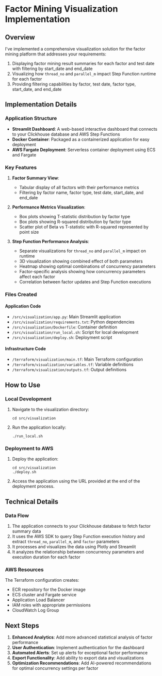# Factor Mining Visualization Implementation

## Overview

I've implemented a comprehensive visualization solution for the factor mining platform that addresses your requirements:

1. Displaying factor mining result summaries for each factor and test date with filtering by start_date and end_date
2. Visualizing how `thread_no` and `parallel_m` impact Step Function runtime for each factor
3. Providing filtering capabilities by factor, test date, factor type, start_date, and end_date

## Implementation Details

### Application Structure

- **Streamlit Dashboard**: A web-based interactive dashboard that connects to your Clickhouse database and AWS Step Functions
- **Docker Container**: Packaged as a containerized application for easy deployment
- **AWS Fargate Deployment**: Serverless container deployment using ECS and Fargate

### Key Features

1. **Factor Summary View**:
   - Tabular display of all factors with their performance metrics
   - Filtering by factor name, factor type, test date, start_date, and end_date

2. **Performance Metrics Visualization**:
   - Box plots showing T-statistic distribution by factor type
   - Box plots showing R-squared distribution by factor type
   - Scatter plot of Beta vs T-statistic with R-squared represented by point size

3. **Step Function Performance Analysis**:
   - Separate visualizations for `thread_no` and `parallel_m` impact on runtime
   - 3D visualization showing combined effect of both parameters
   - Heatmap showing optimal combinations of concurrency parameters
   - Factor-specific analysis showing how concurrency parameters affect each factor
   - Correlation between factor updates and Step Function executions

### Files Created

#### Application Code
- `/src/visualization/app.py`: Main Streamlit application
- `/src/visualization/requirements.txt`: Python dependencies
- `/src/visualization/Dockerfile`: Container definition
- `/src/visualization/run_local.sh`: Script for local development
- `/src/visualization/deploy.sh`: Deployment script

#### Infrastructure Code
- `/terraform/visualization/main.tf`: Main Terraform configuration
- `/terraform/visualization/variables.tf`: Variable definitions
- `/terraform/visualization/outputs.tf`: Output definitions

## How to Use

### Local Development

1. Navigate to the visualization directory:
   ```
   cd src/visualization
   ```

2. Run the application locally:
   ```
   ./run_local.sh
   ```

### Deployment to AWS

1. Deploy the application:
   ```
   cd src/visualization
   ./deploy.sh
   ```

2. Access the application using the URL provided at the end of the deployment process.

## Technical Details

### Data Flow

1. The application connects to your Clickhouse database to fetch factor summary data
2. It uses the AWS SDK to query Step Function execution history and extract `thread_no`, `parallel_m`, and `factor` parameters
3. It processes and visualizes the data using Plotly and Streamlit
4. It analyzes the relationship between concurrency parameters and execution duration for each factor

### AWS Resources

The Terraform configuration creates:
- ECR repository for the Docker image
- ECS cluster and Fargate service
- Application Load Balancer
- IAM roles with appropriate permissions
- CloudWatch Log Group

## Next Steps

1. **Enhanced Analytics**: Add more advanced statistical analysis of factor performance
2. **User Authentication**: Implement authentication for the dashboard
3. **Automated Alerts**: Set up alerts for exceptional factor performance
4. **Export Functionality**: Add ability to export data and visualizations
5. **Optimization Recommendations**: Add AI-powered recommendations for optimal concurrency settings per factor
